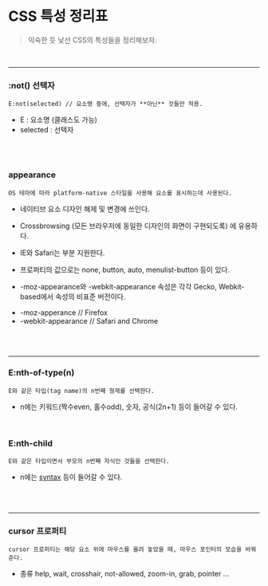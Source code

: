 # CSS 특성 정리표

> 익숙한 듯 낯선 CSS의 특성들을 정리해보자.

<br/>

***

### :not() 선택자

    E:not(selected) // 요소명 중에, 선택자가 **아닌** 것들만 적용.
  
- E : 요소명 (클래스도 가능)
- selected : 선택자

<br/><br/>

### appearance

    OS 테마에 따라 platform-native 스타일을 사용해 요소를 표시하는데 사용된다.

- 네이티브 요소 디자인 해제 및 변경에 쓰인다.
- Crossbrowsing (모든 브라우저에 동일한 디자인의 화면이 구현되도록) 에 유용하다.
- IE와 Safari는 부분 지원한다.

- 프로퍼티의 값으로는 none, button, auto, menulist-button 등이 있다.

- -moz-appearance와 -webkit-appearance 속성은 각각 Gecko, Webkit-based에서 속성의 비표준 버전이다.

* -moz-apperance // Firefox
* -webkit-appearance // Safari and Chrome


<br/>
<br/>

***

### E:nth-of-type(n)

    E와 같은 타입(tag name)의 n번째 형제를 선택한다.

- n에는 키워드(짝수even, 홀수odd), 숫자, 공식(2n+1) 등이 들어갈 수 있다.

<br/>

### E:nth-child

    E와 같은 타입이면서 부모의 n번째 자식인 것들을 선택한다.

- n에는 [syntax](https://developer.mozilla.org/en-US/docs/Web/CSS/:nth-child) 등이 들어갈 수 있다.


<br/>
<br/>

***

### cursor 프로퍼티

    cursor 프로퍼티는 해당 요소 위에 마우스를 올려 놓았을 때, 마우스 포인터의 모습을 바꿔준다.

- 종류
    help, wait, crosshair, not-allowed, zoom-in, grab, pointer ...